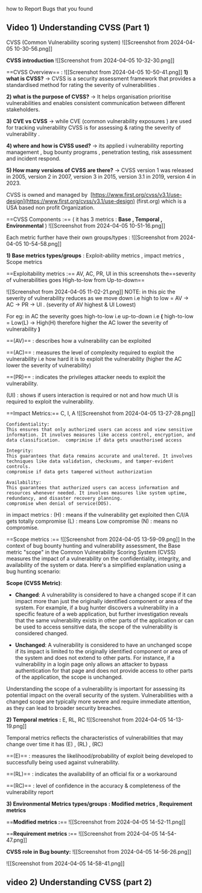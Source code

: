 
how to Report Bugs that you found

Video 1) Understanding CVSS (Part 1)
---
CVSS (Common Vulnerability scoring system)
![[Screenshot from 2024-04-05 10-30-56.png]]


**CVSS introduction**
![[Screenshot from 2024-04-05 10-32-30.png]]








==CVSS Overview== : 
![[Screenshot from 2024-04-05 10-50-41.png]]
**1) what is CVSS?** 
-> CVSS is a security assessment framework that provides a standardised method for rating the severity of vulnerabilities . 

**2) what is the purpose of CVSS?**
-> It helps organisation prioritise vulnerabilities and enables consistent communication between different stakeholders.

**3) CVE vs CVSS**
-> while CVE (common vulnerability exposures ) are used for tracking vulnerability 
CVSS is for assessing & rating the severity of vulnerability . 

**4) where and how is CVSS used?**
-> its applied i vulnerability reporting management , bug bounty programs , penetration testing, risk assessment and incident respond.

**5) How many versions of CVSS are there?**
-> CVSS version 1 was released in 2005, version 2 in 2007, version 3 in 2015, version 3.1 in 2019, version 4 in 2023.

CVSS is owned and managed by  [https://www.first.org/cvss/v3.1/use-design](https://www.first.org/cvss/v3.1/use-design) (first.org)
which is a USA based non profit Organization.






==CVSS Components :== ( it has 3 metrics : **Base , Temporal , Environmental** )
![[Screenshot from 2024-04-05 10-51-16.png]]



Each metric further have their own groups/types : 
![[Screenshot from 2024-04-05 10-54-58.png]]





**1) Base metrics types/groups** : Exploit-ability metrics , impact metrics , Scope metrics 

==Exploitability metrics  :==  AV, AC, PR, UI
in this screenshots the==severity of vulnerabilities goes High-to-low from Up-to-down==

![[Screenshot from 2024-04-05 11-02-21.png]]
NOTE: in this pic the severity of vulnerability reduces as we move down 
i.e high to low = AV -> AC -> PR -> UI . (severity of AV highest & UI Lowest)

For eg: in AC the severity goes high-to-low i.e up-to-down i.e 
**(** high-to-low = Low(L) -> High(H)
therefore higher the AC lower the severity of vulnerability **)**   





==(AV)== : describes how a vulnerability can be exploited 

==(AC)== : measures the level of complexity required to exploit the vulnerability i.e how hard it is to exploit the vulnerability (higher the AC lower the severity of vulnerability)

==(PR)== : indicates the privileges attacker needs to exploit the vulnerability. 

(UI) : shows if users interaction is required or not and how much UI is required to exploit the vulnerability.


==Impact Metrics:==  C, I, A
![[Screenshot from 2024-04-05 13-27-28.png]]
```
Confidentiality: 
This ensures that only authorized users can access and view sensitive information. It involves measures like access control, encryption, and data classification.  comprimise if data gets unauthorised access

Integrity: 
This guarantees that data remains accurate and unaltered. It involves techniques like data validation, checksums, and tamper-evident controls.
compromise if data gets tampered without authorization

Availability: 
This guarantees that authorized users can access information and resources whenever needed. It involves measures like system uptime, redundancy, and disaster recovery planning.
compromise when denial of service(DOS).
```

in impact metrics : 
(H) : means if the vulnerability get exploited then C/I/A gets totally compromise
(L) : means Low compromise
(N) : means no compromise.

==Scope metrics :==
![[Screenshot from 2024-04-05 13-59-09.png]]
In the context of bug bounty hunting and vulnerability assessment, the Base metric "scope" in the Common Vulnerability Scoring System (CVSS) measures the impact of a vulnerability on the confidentiality, integrity, and availability of the system or data. Here's a simplified explanation using a bug hunting scenario:

**Scope (CVSS Metric)**:
- **Changed**: A vulnerability is considered to have a changed scope if it can impact more than just the originally identified component or area of the system. For example, if a bug hunter discovers a vulnerability in a specific feature of a web application, but further investigation reveals that the same vulnerability exists in other parts of the application or can be used to access sensitive data, the scope of the vulnerability is considered changed.

- **Unchanged**: A vulnerability is considered to have an unchanged scope if its impact is limited to the originally identified component or area of the system and does not extend to other parts. For instance, if a vulnerability in a login page only allows an attacker to bypass authentication for that page and does not provide access to other parts of the application, the scope is unchanged.

Understanding the scope of a vulnerability is important for assessing its potential impact on the overall security of the system. Vulnerabilities with a changed scope are typically more severe and require immediate attention, as they can lead to broader security breaches.




**2) Temporal metrics :**  E, RL, RC
![[Screenshot from 2024-04-05 14-13-19.png]]

Temporal metrics reflects the characteristics of vulnerabilities that may change  over time
it has (E) , (RL) , (RC)

==(E)== : measures the likelihood/probability of exploit being developed to successfully being used against vulnerability.

==(RL)== : indicates the availability of an official fix or a workaround

==(RC)== : level of confidence in the accuracy & completeness of the vulnerability report



**3) Environmental Metrics  types/groups :   Modified metrics , Requirement metrics**


==**Modified metrics :**==
![[Screenshot from 2024-04-05 14-52-11.png]]


==**Requirement metrics :**==
![[Screenshot from 2024-04-05 14-54-47.png]]














**CVSS role in Bug bounty:**
![[Screenshot from 2024-04-05 14-56-26.png]]
 

![[Screenshot from 2024-04-05 14-58-41.png]]




video 2) Understanding CVSS (part 2)
---


